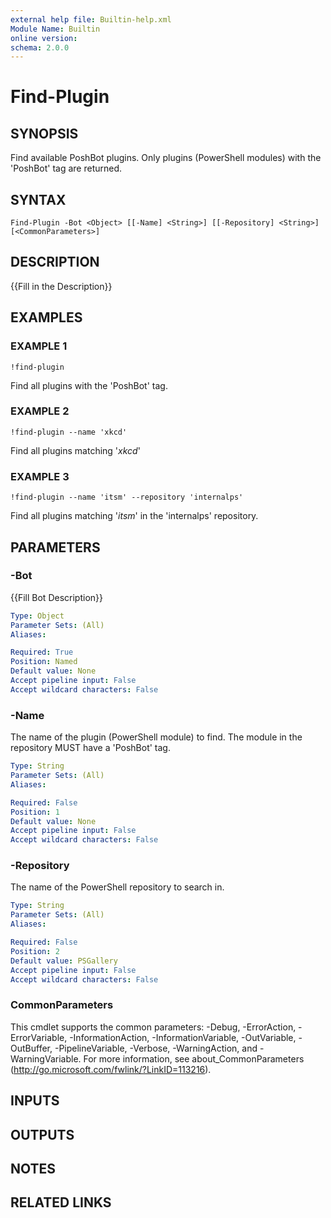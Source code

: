 ```yaml
---
external help file: Builtin-help.xml
Module Name: Builtin
online version:
schema: 2.0.0
---
```


# Find-Plugin

## SYNOPSIS
Find available PoshBot plugins.
Only plugins (PowerShell modules) with the 'PoshBot' tag are returned.

## SYNTAX

```
Find-Plugin -Bot <Object> [[-Name] <String>] [[-Repository] <String>] [<CommonParameters>]
```

## DESCRIPTION
{{Fill in the Description}}

## EXAMPLES

### EXAMPLE 1
```
!find-plugin
```

Find all plugins with the 'PoshBot' tag.

### EXAMPLE 2
```
!find-plugin --name 'xkcd'
```

Find all plugins matching '*xkcd*'

### EXAMPLE 3
```
!find-plugin --name 'itsm' --repository 'internalps'
```

Find all plugins matching '*itsm*' in the 'internalps' repository.

## PARAMETERS

### -Bot
{{Fill Bot Description}}

```yaml
Type: Object
Parameter Sets: (All)
Aliases:

Required: True
Position: Named
Default value: None
Accept pipeline input: False
Accept wildcard characters: False
```

### -Name
The name of the plugin (PowerShell module) to find.
The module in the repository MUST have a 'PoshBot' tag.

```yaml
Type: String
Parameter Sets: (All)
Aliases:

Required: False
Position: 1
Default value: None
Accept pipeline input: False
Accept wildcard characters: False
```

### -Repository
The name of the PowerShell repository to search in.

```yaml
Type: String
Parameter Sets: (All)
Aliases:

Required: False
Position: 2
Default value: PSGallery
Accept pipeline input: False
Accept wildcard characters: False
```

### CommonParameters
This cmdlet supports the common parameters: -Debug, -ErrorAction, -ErrorVariable, -InformationAction, -InformationVariable, -OutVariable, -OutBuffer, -PipelineVariable, -Verbose, -WarningAction, and -WarningVariable.
For more information, see about_CommonParameters (http://go.microsoft.com/fwlink/?LinkID=113216).

## INPUTS

## OUTPUTS

## NOTES

## RELATED LINKS
